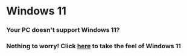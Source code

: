<h1>Windows 11</h1>

### Your PC doesn't support Windows 11?
<h3>Nothing to worry! Click <a href="https://andyy09.github.io/windows11">here</a> to take the feel of Windows 11</h3>
